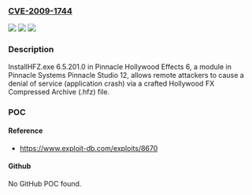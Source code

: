 ### [CVE-2009-1744](https://cve.mitre.org/cgi-bin/cvename.cgi?name=CVE-2009-1744)
![](https://img.shields.io/static/v1?label=Product&message=n%2Fa&color=blue)
![](https://img.shields.io/static/v1?label=Version&message=n%2Fa&color=blue)
![](https://img.shields.io/static/v1?label=Vulnerability&message=n%2Fa&color=brighgreen)

### Description

InstallHFZ.exe 6.5.201.0 in Pinnacle Hollywood Effects 6, a module in Pinnacle Systems Pinnacle Studio 12, allows remote attackers to cause a denial of service (application crash) via a crafted Hollywood FX Compressed Archive (.hfz) file.

### POC

#### Reference
- https://www.exploit-db.com/exploits/8670

#### Github
No GitHub POC found.

